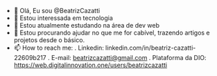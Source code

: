 - 👋 Olá, Eu sou @BeatrizCazatti
- 👀 Estou interessada em tecnologia
- 🌱 Estou atualmente estudando na área de dev web
- 🤙 Estou procurando ajudar no que me for cabível, trazendo artigos e projetos desde o básico.
- 📫 How to reach me:
    . Linkedin: linkedin.com/in/beatriz-cazatti-22609b217
    . E-mail: beatrizcazatti@gmail.com
    . Plataforma da DIO: https://web.digitalinnovation.one/users/beatrizcazatti

